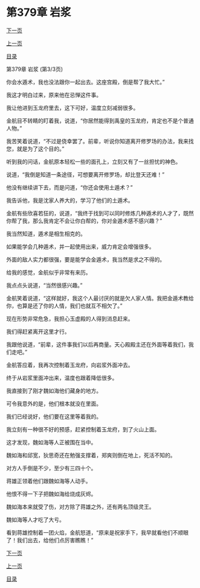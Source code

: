 <h1>第379章    岩浆</h1>
            <div><p><a href="./1137_%E7%AC%AC380%E7%AB%A0_%E9%87%91%E7%89%8C.md">下一页</a></p><p><a href="./1135_%E7%AC%AC379%E7%AB%A0_%E5%B2%A9%E6%B5%86.md">上一页</a></p><p><a href="../">目录</a></p></div>
            <div><p>第379章    岩浆 (第3/3页)</p><p>你会水遁术，我也没法跟你一起出去。这座宫殿，倒是帮了我大忙。”</p><p>我这才明白过来，原来他在忌惮这件事。</p><p>我让他进到玉龙府里去，这下可好，温度立刻减弱很多。</p><p>金航目不转睛的盯着我，说道，“你居然能得到禹皇的玉龙府，肯定也不是个普通人物。”</p><p>我苦笑着说道，“不过是侥幸罢了。前辈，听说你知道离开修罗场的办法，我来找您，就是为了这个目的。”</p><p>听到我的问话，金航原本轻松一些的面孔上，立刻又有了一丝担忧的神色。</p><p>说道，“我倒是知道一条途径，可想要离开修罗场，却比登天还难！”</p><p>他没有继续讲下去，而是问道，“你还会使用土遁术？”</p><p>我告诉他，我是沈家人养大的，学习了他们的土遁术。</p><p>金航有些欣喜若狂的，说道，“我终于找到可以同时修炼几种遁术的人才了，既然你帮了我，那么我肯定不会让你白帮的，你对金遁术感不感兴趣？”</p><p>我当然知道，遁术是相生相克的。</p><p>如果能学会几种遁术，并一起使用出来，威力肯定会增强很多。</p><p>外面的敌人实力都很强，要是能学会金遁术，我当然是求之不得的。</p><p>给我的感觉，金航似乎非常有来历。</p><p>我点点头说道，“当然很感兴趣。”</p><p>金航笑着说道，“这样就好，我这个人最讨厌的就是欠人家人情。我把金遁术教给你，也算是还了你的人情，我们也就互不相欠了。”</p><p>现在形势非常危急，我担心玉虚殿的人得到消息赶来。</p><p>我们得赶紧离开这里才行。</p><p>我跟他说道，“前辈，这件事我们以后再商量。天心殿殿主还在外面等着我们，我们走吧。”</p><p>金航答应着，我再次控制着玉龙府，向岩浆外面冲去。</p><p>终于从岩浆里面冲出来，温度也跟着降低很多。</p><p>我直接到了刚才魏如海他们藏身的地方。</p><p>可令我意外的是，他们根本就没在里面。</p><p>我们已经说好，他们要在这里等着我的。</p><p>我立刻有一种很不好的预感，赶紧控制着玉龙府，到了火山上面。</p><p>这才发现，魏如海等人正被围在当中。</p><p>魏如海和邱宽，狄思奇还在勉强支撑着，郑爽则倒在地上，死活不知的。</p><p>对方人手倒是不少，至少有三四十个。</p><p>蒋雄正领着他们跟魏如海等人动手。</p><p>他恨不得一下子把魏如海给烧成灰烬。</p><p>魏如海本来就受了伤，对方除了蒋雄之外，还有两名顶级灵王。</p><p>魏如海等人才吃了大亏。</p><p>看到蒋雄控制着一团火焰，金航怒道，“原来是祝家手下，我早就看他们不顺眼了！我们出去，给他们点厉害瞧瞧！”</p></div>
            <div><p><a href="./1137_%E7%AC%AC380%E7%AB%A0_%E9%87%91%E7%89%8C.md">下一页</a></p><p><a href="./1135_%E7%AC%AC379%E7%AB%A0_%E5%B2%A9%E6%B5%86.md">上一页</a></p><p><a href="../">目录</a></p></div>